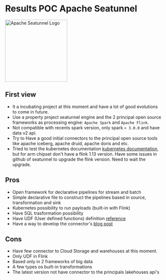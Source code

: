 # Results POC Apache Seatunnel

<div align="left">
  <img src="https://camo.githubusercontent.com/4abcd6fb7733e4876f75e65b1304474437e1f6f7ecb7b8d9f5b1553779ad2c72/68747470733a2f2f73656174756e6e656c2e6170616368652e6f72672f696d6167652f6c6f676f2e706e67" alt="Apache Seatunnel Logo" width="200" />
</div>

## First view
- It a incubating project at this moment and have a lot of good evolutions to come in future.
- Use a property project seatunnel engine and the 2 principal open source frameworks as processing engine: `Apache Spark` and `Apache Flink`.
- Not compatible with recents spark version, only spark `< 3.0.0` and have data v2 api.
- Try to Have a good initial connectors to the principal open source tools like apache iceberg, apache druid, apache doris and etc.
- Tried to test the kubernetes documentation [kubernetes documentation](https://seatunnel.apache.org/docs/2.3.0/start-v2/kubernetes/), but for arm chipset don't have a flink 1.13 version. Have some issues in github of seatunnel to upgrade the flink version. Need to wait the upgrade.

## Pros
- Open framework for declarative pipelines for stream and batch
- Simple declarative file to construct the pipelines based in source, transformation and sink
- Kubernetes possibility to run payloads (built-in with Flink)
- Have SQL trasformation possibility
- Have UDF (User defined functions) definition [reference](https://seatunnel.apache.org/docs/2.3.0/transform/udf)
- Have a way to develop the connector's [blog post](https://seatunnel.apache.org/blog/2022/09/20/A-tutorial-to-help-you%20develop-a-SeaTunnel-Connector-hand-by-hand-while-avoiding%20-pitfalls)

## Cons
- Have few connector to Cloud Storage and warehouses at this moment.
- Only UDF in Flink
- Based only in 2 frameworks of big data
- A few types os built-in transformations
- The latest version not have connector to the principals lakehouses api's